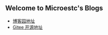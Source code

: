 ## Welcome to Microestc's Blogs

- [博客园地址](https://www.cnblogs.com/microestc)
- [Gitee 开源地址](https://gitee.com/microestc)